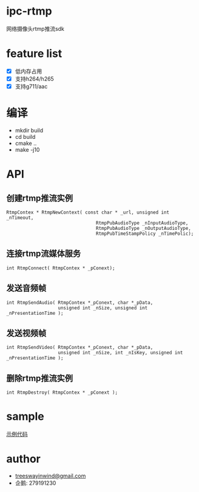 # ipc-rtmp
网络摄像头rtmp推流sdk

# feature list
- [x] 低内存占用
- [x] 支持h264/h265
- [x] 支持g711/aac

# 编译
- mkdir build
- cd build
- cmake ..
- make -j10

# API
## 创建rtmp推流实例
```
RtmpContex * RtmpNewContext( const char * _url, unsigned int _nTimeout,
                                 RtmpPubAudioType _nInputAudioType,
                                 RtmpPubAudioType _nOutputAudioType,
                                 RtmpPubTimeStampPolicy _nTimePolic);
```

## 连接rtmp流媒体服务
```
int RtmpConnect( RtmpContex * _pConext);
```

## 发送音频帧
```
int RtmpSendAudio( RtmpContex *_pConext, char *_pData,
                   unsigned int _nSize, unsigned int _nPresentationTime );
```

## 发送视频帧
```
int RtmpSendVideo( RtmpContex *_pConext, char *_pData,
                   unsigned int _nSize, int _nIsKey, unsigned int _nPresentationTime );
```

## 删除rtmp推流实例
```
int RtmpDestroy( RtmpContex * _pConext );
```

# sample
[示例代码](./src/sample/main.c)

# author
- treeswayinwind@gmail.com
- 企鹅: 279191230
